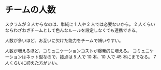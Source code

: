 # チームの人数

スクラムが 3 人からなのは、単純に 1 人や 2 人では必要ないから。
2 人くらいならわざわざチームとして色んなルールを設定しなくても連携できる。

人数が多いほど、お互いに欠けた能力をチームで補いやすい。

人数が増えるほど、コミュニケーションコストが爆発的に増える。
コミュニケーションはネット型なので、接点は 5 人で 10 本、10 人で 45 本にまでなる。
7 人くらいに抑えた方がいい。
